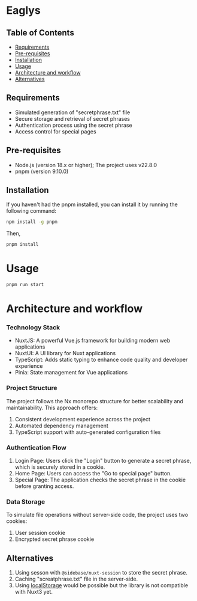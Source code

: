 # Eaglys

## Table of Contents

- [Requirements](#requirements)
- [Pre-requisites](#pre-requisites)
- [Installation](#installation)
- [Usage](#usage)
- [Architecture and workflow](#architecture-and-workflow)
- [Alternatives](#alternatives)

## Requirements

- Simulated generation of "secretphrase.txt" file
- Secure storage and retrieval of secret phrases
- Authentication process using the secret phrase
- Access control for special pages

## Pre-requisites

- Node.js (version 18.x or higher); The project uses v22.8.0
- pnpm (version 9.10.0)

## Installation

If you haven't had the pnpm installed, you can install it by running the following command:

```bash
npm install -g pnpm
```

Then,

```bash
pnpm install
```

# Usage

```bash
pnpm run start
```

# Architecture and workflow

### Technology Stack

- NuxtJS: A powerful Vue.js framework for building modern web applications
- NuxtUI: A UI library for Nuxt applications
- TypeScript: Adds static typing to enhance code quality and developer experience
- Pinia: State management for Vue applications

### Project Structure

The project follows the Nx monorepo structure for better scalability and maintainability. This approach offers:

1. Consistent development experience across the project
2. Automated dependency management
3. TypeScript support with auto-generated configuration files

### Authentication Flow

1. Login Page: Users click the "Login" button to generate a secret phrase, which is securely stored in a cookie.
2. Home Page: Users can access the "Go to special page" button.
3. Special Page: The application checks the secret phrase in the cookie before granting access.

### Data Storage

To simulate file operations without server-side code, the project uses two cookies:

1. User session cookie
2. Encrypted secret phrase cookie

## Alternatives

1. Using sesson with `@sidebase/nuxt-session` to store the secret phrase.
2. Caching "screatphrase.txt" file in the server-side.
3. Using [localStorage](https://nuxt.com/modules/storage) would be possible but the library is not compatible with Nuxt3 yet.
